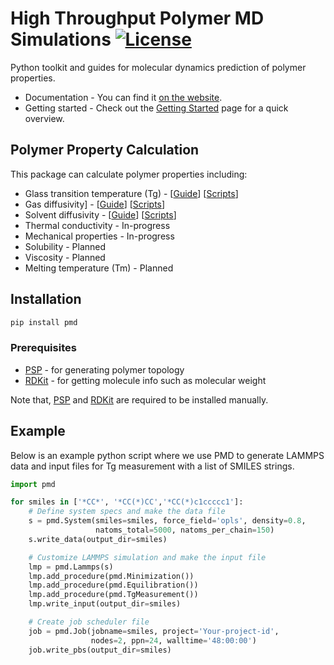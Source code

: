 # High Throughput Polymer MD Simulations [![License](https://img.shields.io/badge/license-MIT-blue.svg)](http://opensource.org/licenses/MIT)

Python toolkit and guides for molecular dynamics prediction of polymer properties.

- Documentation - You can find it [on the website](https://high-throughput-pmd.netlify.app/api/overview).
- Getting started - Check out the [Getting Started](https://high-throughput-pmd.netlify.app/docs/getting-started/installation) page for a quick overview.

## Polymer Property Calculation

This package can calculate polymer properties including:

- Glass transition temperature (Tg) -
  [[Guide](http://high-throughput-pmd.netlify.app/docs/guides/glass-transition-temperature)]
  [[Scripts](https://github.com/Ramprasad-Group/High-Throughput-Polymer-MD-Simulations/tree/main/scripts/Tg)]
- Gas diffusivity] -
  [[Guide](http://high-throughput-pmd.netlify.app/docs/guides/gas-diffusivity)]
  [[Scripts](https://github.com/Ramprasad-Group/High-Throughput-Polymer-MD-Simulations/tree/main/scripts/Gas_diffusivity)]
- Solvent diffusivity -
  [[Guide](http://high-throughput-pmd.netlify.app/docs/guides/solvent-diffusivity)]
  [[Scripts](https://github.com/Ramprasad-Group/High-Throughput-Polymer-MD-Simulations/tree/main/scripts/Solvent_diffusivity)]
- Thermal conductivity - In-progress
- Mechanical properties - In-progress
- Solubility - Planned
- Viscosity - Planned
- Melting temperature (Tm) - Planned

## Installation

```bash
pip install pmd
```

### Prerequisites

- [PSP](https://github.com/Ramprasad-Group/PSP) - for generating polymer topology
- [RDKit](https://www.rdkit.org/) - for getting molecule info such as molecular weight

Note that, [PSP](https://github.com/Ramprasad-Group/PSP) and [RDKit](https://www.rdkit.org/) are required to be installed manually.

## Example

Below is an example python script where we use PMD to generate LAMMPS data and input files for Tg measurement with a list of SMILES strings.

```python
import pmd

for smiles in ['*CC*', '*CC(*)CC','*CC(*)c1ccccc1']:
    # Define system specs and make the data file
    s = pmd.System(smiles=smiles, force_field='opls', density=0.8,
                   natoms_total=5000, natoms_per_chain=150)
    s.write_data(output_dir=smiles)

    # Customize LAMMPS simulation and make the input file
    lmp = pmd.Lammps(s)
    lmp.add_procedure(pmd.Minimization())
    lmp.add_procedure(pmd.Equilibration())
    lmp.add_procedure(pmd.TgMeasurement())
    lmp.write_input(output_dir=smiles)

    # Create job scheduler file
    job = pmd.Job(jobname=smiles, project='Your-project-id',
                  nodes=2, ppn=24, walltime='48:00:00')
    job.write_pbs(output_dir=smiles)
```
